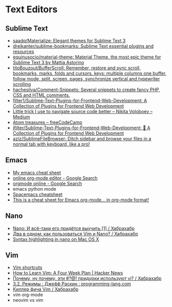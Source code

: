 # Text Editors

## Sublime Text
* [saadq/Materialize: Elegant themes for Sublime Text 3](https://github.com/saadq/Materialize)
* [dreikanter/sublime-bookmarks: Sublime Text essential plugins and resources](https://github.com/dreikanter/sublime-bookmarks)
* [equinusocio/material-theme: Material Theme, the most epic theme for Sublime Text 3 by Mattia Astorino](https://github.com/equinusocio/material-theme)
* [titoBouzout/BufferScroll: Remember, restore and sync scroll, bookmarks, marks, folds and cursors. keys: multiple columns one buffer, follow mode, split, screen, pages, synchronize vertical and typewriter scrolling](https://github.com/titoBouzout/BufferScroll)
* [hachesilva/Comment-Snippets: Several snippets to create fancy PHP, CSS and HTML comments.](https://github.com/hachesilva/Comment-Snippets)
* [filter1/Sublime-Text-Plugins-for-Frontend-Web-Development: A Collection of Plugins for Frontend Web Development](https://github.com/filter1/Sublime-Text-Plugins-for-Frontend-Web-Development)
* [Little trick I use to navigate source code better – Nikita Voloboev – Medium](https://medium.com/@NikitaVoloboev/little-trick-i-use-to-navigate-source-code-better-bc958ccd821)
* [Atom treasures – freeCodeCamp](https://medium.freecodecamp.com/atom-treasures-82a64ac391c#.fn6ia0ho7)
* [jfilter/Sublime-Text-Plugins-for-Frontend-Web-Development: 📝 A Collection of Plugins for Frontend Web Development](https://github.com/jfilter/Sublime-Text-Plugins-for-Frontend-Web-Development#administrative)
* [aziz/SublimeFileBrowser: Ditch sidebar and browse your files in a normal tab with keyboard, like a pro!](https://github.com/aziz/SublimeFileBrowser)

## Emacs
- [My emacs cheat sheet](https://gist.github.com/dherman/3238368)
- [online org-mode editor - Google Search](https://www.google.com/search?q=online+org-mode+editor)
- [orgmode online - Google Search](https://www.google.com/search?q=orgmode+online)
- emacs python mode
- [Spacemacs cheatsheet](https://gist.github.com/526avijitgupta/fd058b3f61a5d23df667)
- [This is a cheat sheet for Emacs org-mode... in org-mode format!](https://gist.github.com/drj42/1755992)

## Nano
- [Nano: И всё-таки его придётся выучить [1] / Хабрахабр](https://habrahabr.ru/post/106471/)
- [Два в одном: как пользоваться Vim и Nano? / Хабрахабр](https://habrahabr.ru/post/331600/)
- [Syntax highlighting in nano on Mac OS X](https://gist.github.com/BlakeGardner/5587269)

## Vim
- [Vim shortcuts](https://gist.github.com/awidegreen/3854277)
- [How to Learn Vim: A Four Week Plan | Hacker News](https://news.ycombinator.com/item?id=15414544)
- [Почему, ну почему, эти #?@! придурки используют vi? / Хабрахабр](https://habrahabr.ru/post/307084/#comment_9732826) 
- [3.2. Режимы : Джефф Раскин : programming-lang.com](http://programming-lang.com/ru/comp_programming/raskin/0/j38.html)
- [Киллер фича Vim / Хабрахабр](https://habrahabr.ru/post/339908/)
- vim org-mode
- neovim vs vim
